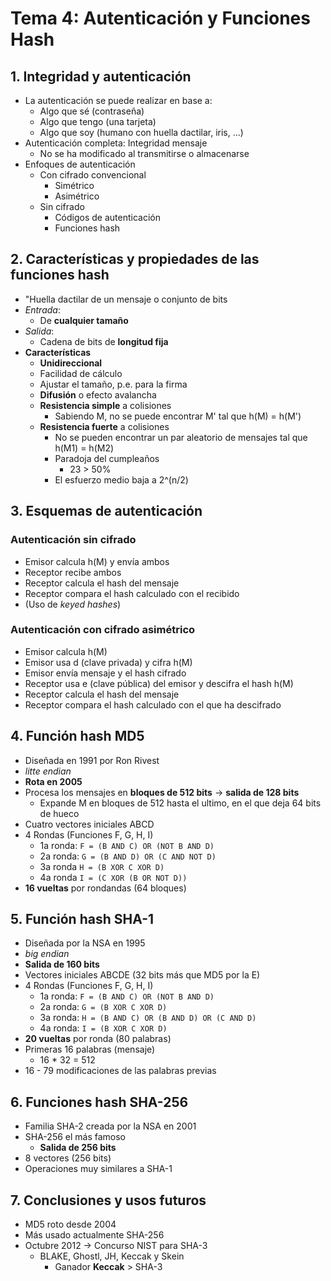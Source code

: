 # Tema 4: Autenticación y Funciones Hash

## 1. Integridad y autenticación

- La autenticación se puede realizar en base a:
    - Algo que sé (contraseña)
    - Algo que tengo (una tarjeta)
    - Algo que soy (humano con huella dactilar, iris, ...)
- Autenticación completa: Integridad mensaje
    - No se ha modificado al transmitirse o almacenarse
- Enfoques de autenticación
    - Con cifrado convencional
        - Simétrico
        - Asimétrico
    - Sin cifrado
        - Códigos de autenticación
        - Funciones hash

## 2. Características y propiedades de las funciones hash

- "Huella dactilar de un mensaje o conjunto de bits
- *Entrada*:
    - De **cualquier tamaño**
- *Salida*:
    - Cadena de bits de **longitud fija**
- **Características**
    - **Unidireccional**
    - Facilidad de cálculo
    - Ajustar el tamaño, p.e. para la firma
    - **Difusión** o efecto avalancha
    - **Resistencia simple** a colisiones
        - Sabiendo M, no se puede encontrar M' tal que h(M) = h(M')
    - **Resistencia fuerte** a colisiones
        - No se pueden encontrar un par aleatorio de mensajes tal que h(M1) = h(M2)
        - Paradoja del cumpleaños
            - 23 > 50%
        - El esfuerzo medio baja a 2^(n/2)

## 3. Esquemas de autenticación

### Autenticación sin cifrado

- Emisor calcula h(M) y envía ambos
- Receptor recibe ambos
- Receptor calcula el hash del mensaje
- Receptor compara el hash calculado con el recibido
- (Uso de *keyed hashes*)

### Autenticación con cifrado asimétrico

- Emisor calcula h(M)
- Emisor usa d (clave privada) y cifra h(M)
- Emisor envía mensaje y el hash cifrado
- Receptor usa e (clave pública) del emisor y descifra el hash h(M)
- Receptor calcula el hash del mensaje
- Receptor compara el hash calculado con el que ha descifrado

## 4. Función hash MD5

- Diseñada en 1991 por Ron Rivest
- *litte endian*
- **Rota en 2005**
- Procesa los mensajes en **bloques de 512 bits** → **salida de 128 bits**
    - Expande M en bloques de 512 hasta el ultimo, en el que deja 64 bits de hueco
- Cuatro vectores iniciales ABCD
- 4 Rondas (Funciones F, G, H, I)
    - 1a ronda: `F = (B AND C) OR (NOT B AND D)`
    - 2a ronda: `G = (B AND D) OR (C AND NOT D)`
    - 3a ronda `H = (B XOR C XOR D)`
    - 4a ronda `I = (C XOR (B OR NOT D))`
- **16 vueltas** por rondandas (64 bloques)

## 5. Función hash SHA-1

- Diseñada por la NSA en 1995
- *big endian*
- **Salida de 160 bits**
- Vectores iniciales ABCDE (32 bits más que MD5 por la E)
- 4 Rondas (Funciones F, G, H, I)
    - 1a ronda: `F = (B AND C) OR (NOT B AND D)`
    - 2a ronda: `G = (B XOR C XOR D)`
    - 3a ronda: `H = (B AND C) OR (B AND D) OR (C AND D)`
    - 4a ronda: `I = (B XOR C XOR D)`
- **20 vueltas** por ronda (80 palabras)
- Primeras 16 palabras (mensaje)
    - 16 * 32 = 512
- 16 - 79 modificaciones de las palabras previas

## 6. Funciones hash SHA-256

- Familia SHA-2 creada por la NSA en 2001
- SHA-256 el más famoso
    - **Salida de 256 bits**
- 8 vectores (256 bits)
- Operaciones muy similares a SHA-1

## 7. Conclusiones y usos futuros

- MD5 roto desde 2004
- Más usado actualmente SHA-256
- Octubre 2012 → Concurso NIST para SHA-3
    - BLAKE, Ghostl, JH, Keccak y Skein
        - Ganador **Keccak** > SHA-3
